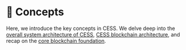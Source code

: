 # 🌱 Concepts

Here, we introduce the key concepts in CESS. We delve deep into the [overall system architecture of CESS](system-architecture.md), [CESS blockchain architecture](blockchain-layer-architecture.md), and recap on the [core blockchain foundation](blockchain-core/README.md).
